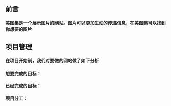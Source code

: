 <h2>前言</h2>
<h4>美图集是一个展示图片的网站。图片可以更加生动的传递信息，在美图集可以找到你想要的图片</h4>

<h2>项目管理</h2>
<h4>在项目开始前，我们对要做的网站做了如下分析</h4>
<h4>想要完成的目标：</h4>
<h4>已经完成的目标：</h4>
<h4>项目分工：</h4>
<h4></h4>
